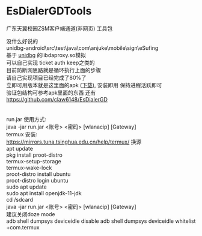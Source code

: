 # EsDialerGDTools
广东天翼校园ZSM客户端通道(非网页) 工具包

没什么好说的<br>
unidbg-android\src\test\java\com\anjuke\mobile\sign\eSufing<br>
基于 [unidbg](https://github.com/zhkl0228/unidbg) 的libdaproxy.so模拟<br>
可以自己实现 ticket auth keep之类的<br>
目前防断网思路就是循环执行上面的步骤<br>
请自己实现项目已经完成了80%了<br>
立即可用版本就是这里面的apk ([下载](https://hub.fastgit.xyz/githuu5y5u/EsDialerGDTools/releases/download/1.0/_2.3.2075.21070101.apk)), 安装即用 保持进程活跃即可<br>
验证包结构可参考apk里面的东西 还有 https://github.com/claw6148/EsDialerGD
<br><br>
<br>
run.jar 使用方式:<br>
java -jar run.jar <ipv4> <账号> <密码> [wlanacip] [Gateway]<br>
termux 安装:<br>
  https://mirrors.tuna.tsinghua.edu.cn/help/termux/ 换源<br>
  apt update<br>
  pkg install proot-distro <br>
  termux-setup-storage<br>
  termux-wake-lock<br>
  proot-distro install ubuntu<br>
  proot-distro login ubuntu<br>
  sudo apt update<br>
  sudo apt install openjdk-11-jdk<br>
  cd /sdcard<br>
  java -jar run.jar <ipv4> <账号> <密码> [wlanacip] [Gateway]<br>
  建议关闭doze mode<br>
  adb shell dumpsys deviceidle disable
  adb shell dumpsys deviceidle whitelist +com.termux
